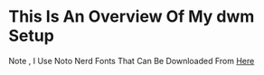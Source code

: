 # This Is An Overview Of My dwm Setup
Note , I Use Noto Nerd Fonts That Can Be Downloaded From [Here](https://nerdfonts.com)
